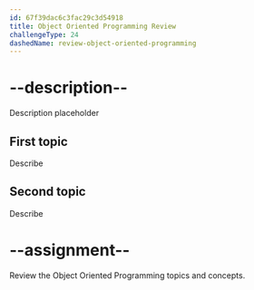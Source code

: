 ```yaml
---
id: 67f39dac6c3fac29c3d54918
title: Object Oriented Programming Review
challengeType: 24
dashedName: review-object-oriented-programming
---
```


# --description--

Description placeholder

## First topic

Describe

## Second topic

Describe

# --assignment--

Review the Object Oriented Programming topics and concepts.
